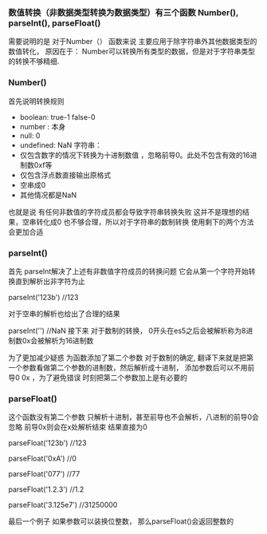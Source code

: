 ### 数值转换（非数据类型转换为数据类型）有三个函数 Number(), parseInt(), parseFloat() 

需要说明的是 对于Number（） 函数来说 主要应用于除字符串外其他数据类型的数值转化， 原因在于：
Number可以转换所有类型的数据，但是对于字符串类型的转换不够精细.
### Number()
首先说明转换规则
 - boolean: true-1 false-0
 - number : 本身
 - null: 0
 - undefined: NaN
  字符串：
  - 仅包含数字的情况下转换为十进制数值 ，忽略前导0。此处不包含有效的16进制数0xf等
  - 仅包含浮点数直接输出原格式
  - 空串成0
  - 其他情况都是NaN
  
也就是说 有任何非数值的字符成员都会导致字符串转换失败 这并不是理想的结果，空串转化成0 也不够合理，所以对于字符串的数制转换
使用剩下的两个方法会更加合适

### parseInt()
首先 parseInt解决了上述有非数值字符成员的转换问题 它会从第一个字符开始转换直到解析出非字符为止

parseInt('123b')    //123

对于空串的解析也给出了合理的结果

parseInt('')      //NaN
接下来 对于数制的转换， 0开头在es5之后会被解析称为8进制数0x会被解析为16进制数

为了更加减少疑惑 为函数添加了第二个参数 对于数制的确定, 翻译下来就是把第一个参数看做第二个参数的进制数，然后解析成十进制，
添加参数后可以不用前导0  0x ，为了避免错误 时刻把第二个参数加上是有必要的

### parseFloat()
这个函数没有第二个参数 只解析十进制，甚至前导也不会解析，八进制的前导0会忽略  前导0x则会在x处解析结束 结果直接为0

parseFloat('123b')    //123

parseFloat('0xA')     //0

parseFloat('077')     //77

parseFloat('1.2.3')   //1.2

parseFloat('3.125e7') //31250000

最后一个例子 如果参数可以装换位整数， 那么parseFloat()会返回整数的
  

